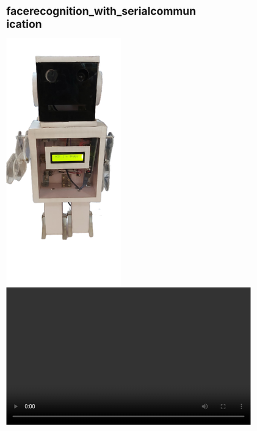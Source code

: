 # facerecognition_with_serialcommunication
<img src="robo.png" alt="Image" width="300"/>
<video width="640" height="360" controls>
<source src="cropped_expln_video.mp4" type="video/mp4">
  Your browser does not support the video tag.
</video>


